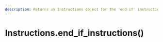```yaml
---
description: Returns an Instructions object for the 'end if' instructions.
---
```


# Instructions.end\_if\_instructions()

##
